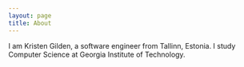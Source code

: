 ```yaml
---
layout: page
title: About
---
```


I am Kristen Gilden, a software engineer from Tallinn, Estonia. I study
Computer Science at Georgia Institute of Technology.
